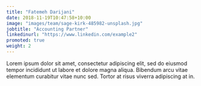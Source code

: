 ```yaml
---
title: "Fatemeh Darijani"
date: 2018-11-19T10:47:58+10:00
image: "images/team/sage-kirk-485982-unsplash.jpg"
jobtitle: "Accounting Partner"
linkedinurl: "https://www.linkedin.com/example2"
promoted: true
weight: 2
---
```


Lorem ipsum dolor sit amet, consectetur adipiscing elit, sed do eiusmod tempor incididunt ut labore et dolore magna aliqua. Bibendum arcu vitae elementum curabitur vitae nunc sed. Tortor at risus viverra adipiscing at in.
